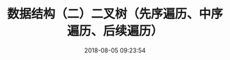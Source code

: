 ---
title: 数据结构（二）二叉树（先序遍历、中序遍历、后续遍历）
date: 2018-08-05 09:23:54
tags: [JavaScript, Algorithm]
categories: [JavaScript]
description: 二叉树种（先序遍历、中序遍历、后续遍历）递归非递归实现的实现
---